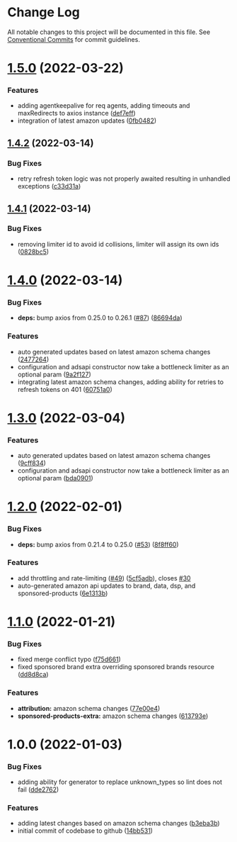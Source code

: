 # Change Log

All notable changes to this project will be documented in this file.
See [Conventional Commits](https://conventionalcommits.org) for commit guidelines.

# [1.5.0](https://github.com/whitebox-co/amazon-ads-api/compare/v1.4.2...v1.5.0) (2022-03-22)

### Features

-   adding agentkeepalive for req agents, adding timeouts and maxRedirects to axios instance ([def7eff](https://github.com/whitebox-co/amazon-ads-api/commit/def7effeb0d4fb2c0280ef59092c1a1e234b0971))
-   integration of latest amazon updates ([0fb0482](https://github.com/whitebox-co/amazon-ads-api/commit/0fb04826600d6ccabcd01df6f59b241e5dfe6862))

## [1.4.2](https://github.com/whitebox-co/amazon-ads-api/compare/v1.4.1...v1.4.2) (2022-03-14)

### Bug Fixes

-   retry refresh token logic was not properly awaited resulting in unhandled exceptions ([c33d31a](https://github.com/whitebox-co/amazon-ads-api/commit/c33d31a48df67c0223e9642b52e7a97ad98e8d05))

## [1.4.1](https://github.com/whitebox-co/amazon-ads-api/compare/v1.4.0...v1.4.1) (2022-03-14)

### Bug Fixes

-   removing limiter id to avoid id collisions, limiter will assign its own ids ([0828bc5](https://github.com/whitebox-co/amazon-ads-api/commit/0828bc5ef2ade3e7b093a7bbc3d7d3054947359e))

# [1.4.0](https://github.com/whitebox-co/amazon-ads-api/compare/v1.3.0...v1.4.0) (2022-03-14)

### Bug Fixes

-   **deps:** bump axios from 0.25.0 to 0.26.1 ([#87](https://github.com/whitebox-co/amazon-ads-api/issues/87)) ([86694da](https://github.com/whitebox-co/amazon-ads-api/commit/86694da162795f9a9dcd9a57d5b5316be34087dd))

### Features

-   auto generated updates based on latest amazon schema changes ([2477264](https://github.com/whitebox-co/amazon-ads-api/commit/24772642a69d92595ad7587e5601e54c9eec9691))
-   configuration and adsapi constructor now take a bottleneck limiter as an optional param ([9a2f127](https://github.com/whitebox-co/amazon-ads-api/commit/9a2f127b7ad66bd5ac454030ea6e2c1222d7c32c))
-   integrating latest amazon schema changes, adding ability for retries to refresh tokens on 401 ([60751a0](https://github.com/whitebox-co/amazon-ads-api/commit/60751a01b202f2e88c7610c1dc90208f111502fa))

# [1.3.0](https://github.com/whitebox-co/amazon-ads-api/compare/v1.2.0...v1.3.0) (2022-03-04)

### Features

-   auto generated updates based on latest amazon schema changes ([9cff834](https://github.com/whitebox-co/amazon-ads-api/commit/9cff8348a3ba73fc3c970849009c22f576b662ac))
-   configuration and adsapi constructor now take a bottleneck limiter as an optional param ([bda0901](https://github.com/whitebox-co/amazon-ads-api/commit/bda09014e04f5c0b025e69f8719a06af4c75d975))

# [1.2.0](https://github.com/whitebox-co/amazon-ads-api/compare/v1.1.0...v1.2.0) (2022-02-01)

### Bug Fixes

-   **deps:** bump axios from 0.21.4 to 0.25.0 ([#53](https://github.com/whitebox-co/amazon-ads-api/issues/53)) ([8f8ff60](https://github.com/whitebox-co/amazon-ads-api/commit/8f8ff60401bbcc4be0d9871fc1a8ec2a1ce4407f))

### Features

-   add throttling and rate-limiting ([#49](https://github.com/whitebox-co/amazon-ads-api/issues/49)) ([5cf5adb](https://github.com/whitebox-co/amazon-ads-api/commit/5cf5adbfe934aa5beb5af8d85b920de8841c4b8a)), closes [#30](https://github.com/whitebox-co/amazon-ads-api/issues/30)
-   auto-generated amazon api updates to brand, data, dsp, and sponsored-products ([6e1313b](https://github.com/whitebox-co/amazon-ads-api/commit/6e1313b8a11286b4d6d17b88e3e15100d6df9084))

# [1.1.0](https://github.com/whitebox-co/amazon-ads-api/compare/v1.0.0...v1.1.0) (2022-01-21)

### Bug Fixes

-   fixed merge conflict typo ([f75d661](https://github.com/whitebox-co/amazon-ads-api/commit/f75d661a91f4d1ac9c02d71f106d847302644e1c))
-   fixed sponsored brand extra overriding sponsored brands resource ([dd8d8ca](https://github.com/whitebox-co/amazon-ads-api/commit/dd8d8cafe3fcfa5142e5370f331a79d1464d6f26))

### Features

-   **attribution:** amazon schema changes ([77e00e4](https://github.com/whitebox-co/amazon-ads-api/commit/77e00e4d02f899cf9c09f8741db06e9f8fcf6376))
-   **sponsored-products-extra:** amazon schema changes ([613793e](https://github.com/whitebox-co/amazon-ads-api/commit/613793efd53d3ed4cc5b1e158906858074941e42))

# 1.0.0 (2022-01-03)

### Bug Fixes

-   adding ability for generator to replace unknown_types so lint does not fail ([dde2762](https://github.com/whitebox-co/amazon-ads-api/commit/dde2762ca42304f128414a8788c5d50ac9e017e2))

### Features

-   adding latest changes based on amazon schema changes ([b3eba3b](https://github.com/whitebox-co/amazon-ads-api/commit/b3eba3b9c0065f8b89ab4ed7228b1a81f4cdc3c9))
-   initial commit of codebase to github ([14bb531](https://github.com/whitebox-co/amazon-ads-api/commit/14bb531211e968a80cc67c7981063033540dc012))
